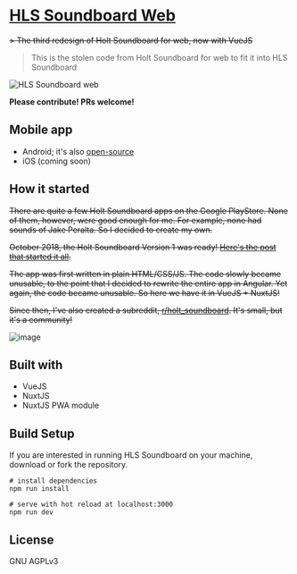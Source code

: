 # [HLS Soundboard Web](https://hls-app.now.sh/)

~~> The third redesign of Holt Soundboard for web, now with VueJS~~

> This is the stolen code from Holt Soundboard for web to fit it into HLS Soundboard

![HLS Soundboard web](https://i.imgur.com/AO0NQ6Gg.png)

**Please contribute! PRs welcome!**

## Mobile app
- Android; it's also [open-source](https://github.com/holt-soundboard/holt-soundboard-mobile)
- iOS (coming soon)

## How it started
~~There are quite a few Holt Soundboard apps on the Google PlayStore. None of them, however, were good enough for me. For example, none had sounds of Jake Peralta. So I decided to create my own.~~

~~October 2018, the Holt Soundboard Version 1 was ready! [Here's the post that started it all](https://www.reddit.com/r/brooklynninenine/comments/9om9cm/new_holt_soundboard_with_sounds_of_other/).~~

~~The app was first written in plain HTML/CSS/JS. The code slowly became unusable, to the point that I decided to rewrite the entire app in Angular. Yet again, the code became unusable. So here we have it in VueJS + NuxtJS!~~

~~Since then, I've also created a subreddit, [r/holt_soundboard](https://reddit.com/r/holt_soundboard). It's small, but it's a community!~~

![image](https://user-images.githubusercontent.com/24467184/107884906-45800d80-6f32-11eb-8aee-5774cf7bf818.png)

## Built with
- VueJS
- NuxtJS
- NuxtJS PWA module

## Build Setup
If you are interested in running HLS Soundboard on your machine, download or fork the repository.
```
# install dependencies
npm run install

# serve with hot reload at localhost:3000
npm run dev
```

## License
GNU AGPLv3